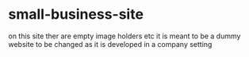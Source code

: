 # small-business-site

on this site ther are empty image holders etc it is meant to be a dummy website to be changed as it is developed in a company setting
